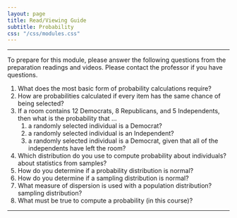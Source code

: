 ```yaml
---
layout: page
title: Read/Viewing Guide
subtitle: Probability
css: "/css/modules.css"
---
```


----

<div class="alert alert-warning">
To prepare for this module, please answer the following questions from the preparation readings and videos. Please contact the professor if you have questions.
</div>

1. What does the most basic form of probability calculations require?
1. How are probabilities calculated if every item has the same chance of being selected?
1. If a room contains 12 Democrats, 8 Republicans, and 5 Independents, then what is the probability that ...
    1. a randomly selected individual is a Democrat?
    1. a randomly selected individual is an Independent?
    1. a randomly selected individual is a Democrat, given that all of the independents have left the room?
1. Which distribution do you use to compute probability about individuals? about statistics from samples?
1. How do you determine if a probability distribution is normal?
1. How do you determine if a sampling distribution is normal?
1. What measure of dispersion is used with a population distribution? sampling distribution?
1. What must be true to compute a probability (in this course)?

----
